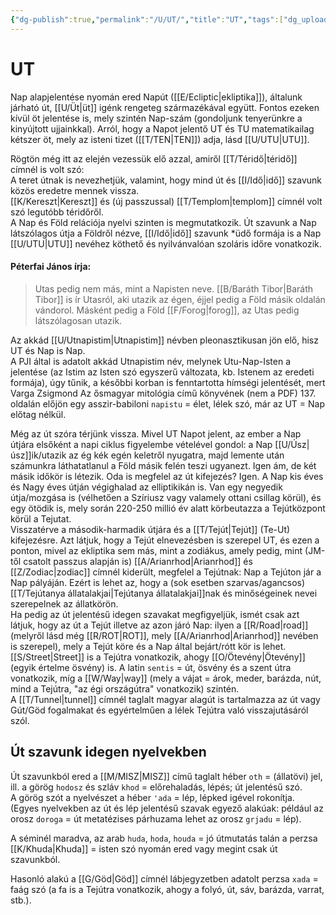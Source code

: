 ```yaml
---
{"dg-publish":true,"permalink":"/U/UT/","title":"UT","tags":["dg_uploaded"],"created":"2023-11-17T06:32","updated":"2023-11-17T06:32"}
---
```



# UT

Nap alapjelentése nyomán ered Napút ([[E/Ecliptic\|ekliptika]]), általunk járható út, [[U/Üt\|üt]] igénk rengeteg származékával együtt. Fontos ezeken kívül öt jelentése is, mely szintén Nap-szám (gondoljunk tenyerünkre a kinyújtott ujjainkkal). Arról, hogy a Napot jelentő UT és TU matematikailag kétszer öt, mely az isteni tizet ([[T/TEN\|TEN]]) adja, lásd [[U/UTU\|UTU]].  

Rögtön még itt az elején vezessük elő azzal, amiről [[T/Téridő\|téridő]] címnél is volt szó:  
A teret útnak is nevezhetjük, valamint, hogy mind út és [[I/Idő\|idő]] szavunk közös eredetre mennek vissza.  
[[K/Kereszt\|Kereszt]] és (új passzussal) [[T/Templom\|templom]] címnél volt szó legutóbb téridőről.  
A Nap és Föld relációja nyelvi szinten is megmutatkozik. Út szavunk a Nap látszólagos útja a Földről nézve, [[I/Idő\|idő]] szavunk \*üdő formája is a Nap [[U/UTU\|UTU]] nevéhez köthető és nyilvánvalóan szoláris időre vonatkozik.

#### Péterfai János írja:

> Utas pedig nem más, mint a Napisten neve. [[B/Baráth Tibor\|Baráth Tibor]] is ír Utasról, aki utazik az égen, éjjel pedig a Föld másik oldalán vándorol. Másként pedig a Föld [[F/Forog\|forog]], az Utas pedig látszólagosan utazik.  

Az akkád [[U/Utnapistim\|Utnapistim]] névben pleonasztikusan jön elő, hisz UT és Nap is Nap.  
A PJI által is adatolt akkád Utnapistim név, melynek Utu-Nap-Isten a jelentése (az Istim az Isten szó egyszerű változata, kb. Istenem az eredeti formája), úgy tűnik, a későbbi korban is fenntartotta hímségi jelentését, mert Varga Zsigmond Az ősmagyar mitológia című könyvének (nem a PDF) 137. oldalán előjön egy asszir-babiloni `napistu` = élet, lélek szó, már az UT = Nap előtag nélkül.  

Még az út szóra térjünk vissza. Mivel UT Napot jelent, az ember a Nap útjára elsőként a napi ciklus figyelembe vételével gondol: a Nap [[U/Úsz\|úsz]]ik/utazik az ég kék egén keletről nyugatra, majd lemente után számunkra láthatatlanul a Föld másik felén teszi ugyanezt. Igen ám, de két másik időkör is létezik. Oda is megfelel az út kifejezés? Igen. A Nap kis éves és Nagy éves útján végighalad az elliptikikán is. Van egy negyedik útja/mozgása is (vélhetően a Szíriusz vagy valamely ottani csillag körül), és egy ötödik is, mely során 220-250 millió év alatt körbeutazza a Tejútközpont körül a Tejutat.  
Visszatérve a második-harmadik útjára és a [[T/Tejút\|Tejút]] (Te-Ut) kifejezésre. Azt látjuk, hogy a Tejút elnevezésben is szerepel UT, és ezen a ponton, mivel az ekliptika sem más, mint a zodiákus, amely pedig, mint (JM-től csatolt passzus alapján is) [[A/Arianrhod\|Arianrhod]] és [[Z/Zodiac\|zodiac]] címnél kiderült, megfelel a Tejútnak: Nap a Tejúton jár a Nap pályáján. Ezért is lehet az, hogy a (sok esetben szarvas/agancsos) [[T/Tejútanya állatalakjai\|Tejútanya állatalakjai]]nak és minőségeinek nevei szerepelnek az állatkörön.  
Ha pedig az út jelentésű idegen szavakat megfigyeljük, ismét csak azt látjuk, hogy az út a Tejút illetve az azon járó Nap: ilyen a [[R/Road\|road]] (melyről lásd még [[R/ROT\|ROT]], mely [[A/Arianrhod\|Arianrhod]] nevében is szerepel), mely a Tejút köre és a Nap által bejárt/rótt kör is lehet. [[S/Street\|Street]] is a Tejútra vonatkozik, ahogy [[O/Ötevény\|Ötevény]] (egyik értelme ösvény) is. A latin `sentis` = út, ösvény és a szent útra vonatkozik, míg a [[W/Way\|way]] (mely a vájat = árok, meder, barázda, nút, mind a Tejútra, "az égi országútra" vonatkozik) szintén.  
A [[T/Tunnel\|tunnel]] címnél taglalt magyar alagút is tartalmazza az út vagy Gút/Göd fogalmakat és egyértelműen a lélek Tejútra való visszajutásáról szól.  

## Út szavunk idegen nyelvekben

Út szavunkból ered a [[M/MISZ\|MISZ]] című taglalt héber `oth` = (állatövi) jel, ill. a görög `hodosz` és szláv `khod` = előrehaladás, lépés; út jelentésű szó.  
A görög szót a nyelvészet a héber `'ada` = lép, lépked igével rokonítja. (Egyes nyelvekben az út és lép jelentésű szavak egyező alakúak: például az orosz `doroga` = út metatézises párhuzama lehet az orosz `grjadu` = lép).  

A séminél maradva, az arab `huda`, `hoda`, `houda` = jó útmutatás talán a perzsa [[K/Khuda\|Khuda]] = isten szó nyomán ered vagy megint csak út szavunkból.  

Hasonló alakú a [[G/Göd\|Göd]] címnél lábjegyzetben adatolt perzsa `xada` = faág szó (a fa is a Tejútra vonatkozik, ahogy a folyó, út, sáv, barázda, varrat, stb.).  